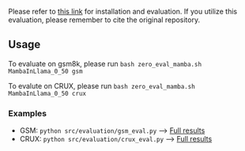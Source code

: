Please refer to [this link](https://github.com/yuchenlin/ZeroEval) for installation and evaluation. If you utilize this evaluation, please remember to cite the original repository.

## Usage

To evaluate on gsm8k, please run
`bash zero_eval_mamba.sh MambaInLlama_0_50 gsm`

To evalute on CRUX, please run
`bash zero_eval_mamba.sh MambaInLlama_0_50 crux`

### Examples

- GSM: `python src/evaluation/gsm_eval.py` --> [Full results](result_dirs/gsm.summary.md)
- CRUX: `python src/evaluation/crux_eval.py` --> [Full results](result_dirs/crux.summary.md)

